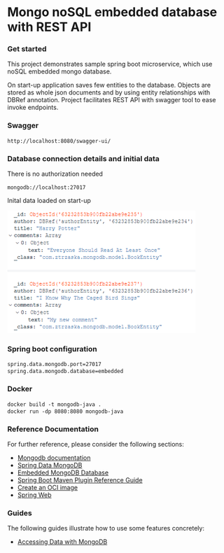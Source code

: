 # Mongo noSQL embedded database with REST API

### Get started

This project demonstrates sample spring boot microservice, which use noSQL embedded mongo database. 

On start-up application saves few entities to the database. Objects are stored as whole json documents and by using entity relationships with DBRef annotation.
Project facilitates REST API with swagger tool to ease invoke endpoints.

### Swagger

```
http://localhost:8080/swagger-ui/
```

### Database connection details and initial data

There is no authorization needed

```
mongodb://localhost:27017
```

Inital data loaded on start-up

![img.png](img.png)

### Spring boot configuration

```
spring.data.mongodb.port=27017
spring.data.mongodb.database=embedded
```


### Docker
```
docker build -t mongodb-java .
docker run -dp 8080:8080 mongodb-java
```

### Reference Documentation

For further reference, please consider the following sections:

* [Mongodb documentation](https://www.mongodb.com/docs/)
* [Spring Data MongoDB](https://docs.spring.io/spring-boot/docs/2.7.3/reference/htmlsingle/#data.nosql.mongodb)
* [Embedded MongoDB Database](https://docs.spring.io/spring-boot/docs/2.7.3/reference/htmlsingle/#data.nosql.mongodb.embedded)
* [Spring Boot Maven Plugin Reference Guide](https://docs.spring.io/spring-boot/docs/2.7.3/maven-plugin/reference/html/)
* [Create an OCI image](https://docs.spring.io/spring-boot/docs/2.7.3/maven-plugin/reference/html/#build-image)
* [Spring Web](https://docs.spring.io/spring-boot/docs/2.7.3/reference/htmlsingle/#web)

### Guides

The following guides illustrate how to use some features concretely:

* [Accessing Data with MongoDB](https://spring.io/guides/gs/accessing-data-mongodb/)

